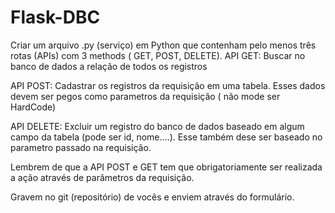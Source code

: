 # Flask-DBC


Criar um arquivo .py (serviço) em Python que contenham pelo menos três rotas (APIs) com 3 methods ( GET, POST, DELETE).
API GET:
Buscar no banco de dados a relação de todos os registros

API POST:
Cadastrar os registros da requisição em uma tabela. Esses dados devem ser pegos como parametros da requisição ( não mode ser HardCode)

API DELETE:
Excluir um registro do banco de dados baseado em algum campo da tabela (pode ser id, nome....). Esse também dese ser baseado no parametro passado na requisição.


Lembrem de que a API POST e GET tem que obrigatoriamente ser realizada a ação através de parâmetros da requisição.

Gravem no git (repositório) de vocês e enviem através do formulário.
